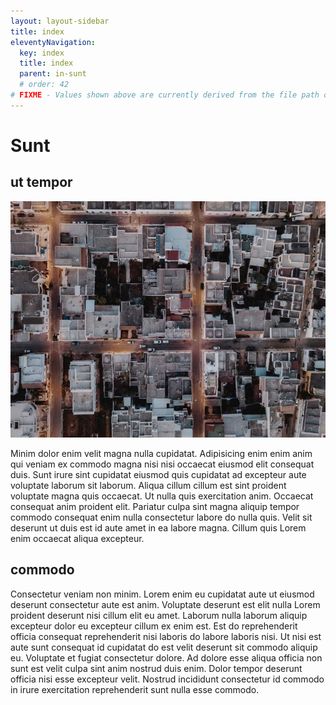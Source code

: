 ```yaml
---
layout: layout-sidebar
title: index
eleventyNavigation:
  key: index
  title: index
  parent: in-sunt
  # order: 42
# FIXME - Values shown above are currently derived from the file path only, except order which is also commented out because it is optional. Correct as desired and delete comment(s).
---
```


# Sunt

## ut tempor

<img class="bordered" src="/static/images/bulksplash-i_am_simoesse-YZHXxs2jb9M.jpg" alt="bulksplash-i_am_simoesse-YZHXxs2jb9M.jpg" />

Minim dolor enim velit magna nulla cupidatat. Adipisicing enim enim anim qui veniam ex commodo magna nisi nisi occaecat eiusmod elit consequat duis. Sunt irure sint cupidatat eiusmod quis cupidatat ad excepteur aute voluptate laborum sit laborum. Aliqua cillum cillum est sint proident voluptate magna quis occaecat. Ut nulla quis exercitation anim. Occaecat consequat anim proident elit. Pariatur culpa sint magna aliquip tempor commodo consequat enim nulla consectetur labore do nulla quis. Velit sit deserunt ut duis est id aute amet in ea labore magna. Cillum quis Lorem enim occaecat aliqua excepteur.

## commodo

Consectetur veniam non minim. Lorem enim eu cupidatat aute ut eiusmod deserunt consectetur aute est anim. Voluptate deserunt est elit nulla Lorem proident deserunt nisi cillum elit eu amet. Laborum nulla laborum aliquip excepteur dolor eu excepteur cillum ex enim est. Est do reprehenderit officia consequat reprehenderit nisi laboris do labore laboris nisi. Ut nisi est aute sunt consequat id cupidatat do est velit deserunt sit commodo aliquip eu. Voluptate et fugiat consectetur dolore. Ad dolore esse aliqua officia non sunt est velit culpa sint anim nostrud duis enim. Dolor tempor deserunt officia nisi esse excepteur velit. Nostrud incididunt consectetur id commodo in irure exercitation reprehenderit sunt nulla esse commodo.